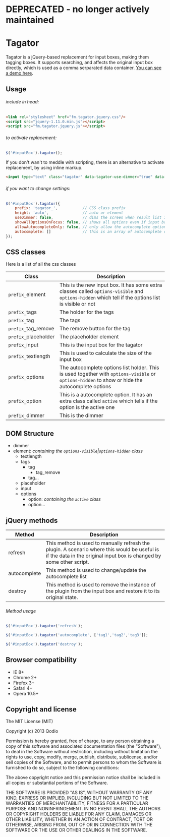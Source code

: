 DEPRECATED - no longer actively maintained
==========================================

Tagator
==========
Tagator is a jQuery-based replacement for input boxes, making them tagging boxes. It supports searching, and affects the original input box directly, which is used as a comma serparated data container.
[You can see a demo here](http://opensource.qodio.com/tagator).


Usage
-----
###### include in head:
```html
<link rel="stylesheet" href="fm.tagator.jquery.css"/>
<script src="jquery-1.11.0.min.js"></script>
<script src="fm.tagator.jquery.js"></script>
```

###### to activate replacement:
```javascript
$('#inputBox').tagator();
```
If you don't wan't to meddle with scripting, there is an alternative to activate replacement, by using inline markup. 
```html
<input type="text" class="tagator" data-tagator-use-dimmer="true" data-tagator-autocomplete="['first', 'second', 'third']">
```


###### if you want to change settings:
```javascript
$('#inputBox').tagator({
    prefix: 'tagator_',           // CSS class prefix
    height: 'auto',               // auto or element
    useDimmer: false,             // dims the screen when result list is visible
    showAllOptionsOnFocus: false, // shows all options even if input box is empty
    allowAutocompleteOnly: false, // only allow the autocomplete options
    autocomplete: []              // this is an array of autocomplete options
});
```


CSS classes
-----------
Here is a list of all the css classes

Class                         | Description
----------------------------- | ------------------------------------------------------------------------------
`prefix_`element              | This is the new input box. It has some extra classes called `options-visible` and `options-hidden` which tell if the options list is visible or not
`prefix_`tags                 | The holder for the tags
`prefix_`tag                  | The tags
`prefix_`tag_remove           | The remove button for the tag
`prefix_`placeholder          | The placeholder element
`prefix_`input                | This is the input box for the tagator
`prefix_`textlength           | This is used to calculate the size of the input box
`prefix_`options              | The autocomplete options list holder. This is used together with `options-visible` or `options-hidden` to show or hide the autocomplete options
`prefix_`option               | This is a autocomplete option. It has an extra class called `active` which tells if the option is the active one
`prefix_`dimmer               | This is the dimmer


DOM Structure
-------------
* dimmer
* element: *containing the `options-visible`|`options-hidden` class*
    * textlength
    * tags
        * tag
            * tag_remove
        * tag...
    * placeholder
    * input
    * options
        * option: *containing the `active` class*
        * option...


jQuery methods
--------------
Method             | Description
------------------ | -----------
refresh            | This method is used to manually refresh the plugin. A scenario where this would be useful is if the data in the original input box is changed by some other script.
autocomplete       | This method is used to change/update the autocomplete list
destroy            | This method is used to remove the instance of the plugin from the input box and restore it to its original state.


###### Method usage
```javascript
$('#inputBox').tagator('refresh');
```
```javascript
$('#inputBox').tagator('autocomplete', ['tag1','tag2','tag3']);
```
```javascript
$('#inputBox').tagator('destroy');
```


Browser compatibility
---------------------
* IE 8+
* Chrome 2+
* Firefox 3+
* Safari 4+
* Opera 10.5+



Copyright and license
---------------------
The MIT License (MIT)

Copyright (c) 2013 Qodio

Permission is hereby granted, free of charge, to any person obtaining a copy of
this software and associated documentation files (the "Software"), to deal in
the Software without restriction, including without limitation the rights to
use, copy, modify, merge, publish, distribute, sublicense, and/or sell copies of
the Software, and to permit persons to whom the Software is furnished to do so,
subject to the following conditions:

The above copyright notice and this permission notice shall be included in all
copies or substantial portions of the Software.

THE SOFTWARE IS PROVIDED "AS IS", WITHOUT WARRANTY OF ANY KIND, EXPRESS OR
IMPLIED, INCLUDING BUT NOT LIMITED TO THE WARRANTIES OF MERCHANTABILITY, FITNESS
FOR A PARTICULAR PURPOSE AND NONINFRINGEMENT. IN NO EVENT SHALL THE AUTHORS OR
COPYRIGHT HOLDERS BE LIABLE FOR ANY CLAIM, DAMAGES OR OTHER LIABILITY, WHETHER
IN AN ACTION OF CONTRACT, TORT OR OTHERWISE, ARISING FROM, OUT OF OR IN
CONNECTION WITH THE SOFTWARE OR THE USE OR OTHER DEALINGS IN THE SOFTWARE.
